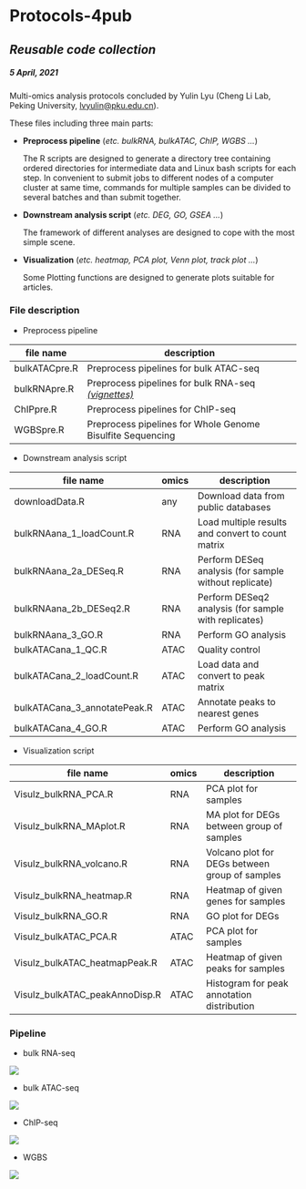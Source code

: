 # Protocols-4pub

## *Reusable code collection*

##### 5 April, 2021

Multi-omics analysis protocols concluded by Yulin Lyu (Cheng Li Lab, Peking University, <lvyulin@pku.edu.cn>).

These files including three main parts:

- **Preprocess pipeline** (*etc. bulkRNA, bulkATAC, ChIP, WGBS ...*)

	The R scripts are designed to generate a directory tree containing ordered directories for intermediate data and Linux bash scripts for each step.
	In convenient to submit jobs to different nodes of a computer cluster at same time, commands for multiple samples can be divided to several batches and than submit together.

- **Downstream analysis script** (*etc. DEG, GO, GSEA ...*)

	The framework of different analyses are designed to cope with the most simple scene.

- **Visualization** (*etc. heatmap, PCA plot, Venn plot, track plot ...*)

	Some Plotting functions are designed to generate plots suitable for articles.

### File description

- Preprocess pipeline

| file name     | description                                                  |
| ------------- | ------------------------------------------------------------ |
| bulkATACpre.R | Preprocess pipelines for bulk ATAC-seq                       |
| bulkRNApre.R  | Preprocess pipelines for bulk RNA-seq [*(vignettes)*](https://sajuuklyu.github.io/Protocols-4pub/exampleData/RNA/bulkRNApre.html) |
| ChIPpre.R     | Preprocess pipelines for ChIP-seq                            |
| WGBSpre.R     | Preprocess pipelines for Whole Genome Bisulfite Sequencing   |

- Downstream analysis script

| file name                    | omics | description                                           |
| ---------------------------- | ----- | ----------------------------------------------------- |
| downloadData.R               | any   | Download data from public databases                   |
| bulkRNAana_1_loadCount.R     | RNA   | Load multiple results and convert to count matrix     |
| bulkRNAana_2a_DESeq.R        | RNA   | Perform DESeq analysis (for sample without replicate) |
| bulkRNAana_2b_DESeq2.R       | RNA   | Perform DESeq2 analysis (for sample with replicates)  |
| bulkRNAana_3_GO.R            | RNA   | Perform GO analysis                                   |
| bulkATACana_1_QC.R           | ATAC  | Quality control                                       |
| bulkATACana_2_loadCount.R    | ATAC  | Load data and convert to peak matrix                  |
| bulkATACana_3_annotatePeak.R | ATAC  | Annotate peaks to nearest genes                       |
| bulkATACana_4_GO.R           | ATAC  | Perform GO analysis                                   |

- Visualization script

| file name                      | omics | description                                    |
| ------------------------------ | ----- | ---------------------------------------------- |
| Visulz_bulkRNA_PCA.R           | RNA   | PCA plot for samples                           |
| Visulz_bulkRNA_MAplot.R        | RNA   | MA plot for DEGs between group of samples      |
| Visulz_bulkRNA_volcano.R       | RNA   | Volcano plot for DEGs between group of samples |
| Visulz_bulkRNA_heatmap.R       | RNA   | Heatmap of given genes for samples             |
| Visulz_bulkRNA_GO.R            | RNA   | GO plot for DEGs                               |
| Visulz_bulkATAC_PCA.R          | ATAC  | PCA plot for samples                           |
| Visulz_bulkATAC_heatmapPeak.R  | ATAC  | Heatmap of given peaks for samples             |
| Visulz_bulkATAC_peakAnnoDisp.R | ATAC  | Histogram for peak annotation distribution     |

### Pipeline

- bulk RNA-seq

<img src="mermaidPlot\bulkRNApre.svg" align=center>

- bulk ATAC-seq

<img src="mermaidPlot\bulkATACpre.svg" align=center>

- ChIP-seq

<img src="mermaidPlot\ChIPpre.svg" align=center>

- WGBS

<img src="mermaidPlot\WGBSpre.svg" align=center>


